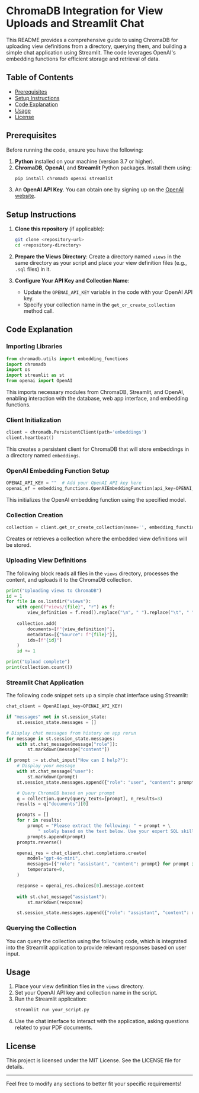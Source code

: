 # ChromaDB Integration for View Uploads and Streamlit Chat

This README provides a comprehensive guide to using ChromaDB for uploading view definitions from a directory, querying them, and building a simple chat application using Streamlit. The code leverages OpenAI's embedding functions for efficient storage and retrieval of data.

## Table of Contents

- [Prerequisites](#prerequisites)
- [Setup Instructions](#setup-instructions)
- [Code Explanation](#code-explanation)
- [Usage](#usage)
- [License](#license)

## Prerequisites

Before running the code, ensure you have the following:

1. **Python** installed on your machine (version 3.7 or higher).
2. **ChromaDB**, **OpenAI**, and **Streamlit** Python packages. Install them using:
   ```bash
   pip install chromadb openai streamlit
   ```
3. An **OpenAI API Key**. You can obtain one by signing up on the [OpenAI website](https://www.openai.com/).

## Setup Instructions

1. **Clone this repository** (if applicable):
   ```bash
   git clone <repository-url>
   cd <repository-directory>
   ```

2. **Prepare the Views Directory**: 
   Create a directory named `views` in the same directory as your script and place your view definition files (e.g., `.sql` files) in it.

3. **Configure Your API Key and Collection Name**:
   - Update the `OPENAI_API_KEY` variable in the code with your OpenAI API key.
   - Specify your collection name in the `get_or_create_collection` method call.

## Code Explanation

### Importing Libraries

```python
from chromadb.utils import embedding_functions
import chromadb
import os
import streamlit as st
from openai import OpenAI
```

This imports necessary modules from ChromaDB, Streamlit, and OpenAI, enabling interaction with the database, web app interface, and embedding functions.

### Client Initialization

```python
client = chromadb.PersistentClient(path='embeddings')
client.heartbeat()
```

This creates a persistent client for ChromaDB that will store embeddings in a directory named `embeddings`.

### OpenAI Embedding Function Setup

```python
OPENAI_API_KEY = ""  # Add your OpenAI API key here
openai_ef = embedding_functions.OpenAIEmbeddingFunction(api_key=OPENAI_API_KEY, model_name='text-embedding-ada-002')
```

This initializes the OpenAI embedding function using the specified model.

### Collection Creation

```python
collection = client.get_or_create_collection(name='', embedding_function=openai_ef)
```

Creates or retrieves a collection where the embedded view definitions will be stored.

### Uploading View Definitions

The following block reads all files in the `views` directory, processes the content, and uploads it to the ChromaDB collection.

```python
print("Uploading views to ChromaDB")
id = 1
for file in os.listdir("views"):
    with open(f"views/{file}", "r") as f:
        view_definition = f.read().replace("\n", " ").replace("\t", " ")
        
    collection.add(
        documents=[f"{view_definition}"],
        metadatas=[{"Source": f"{file}"}],
        ids=[f"{id}"]
    )
    id += 1

print("Upload complete")
print(collection.count())
```

### Streamlit Chat Application

The following code snippet sets up a simple chat interface using Streamlit:

```python
chat_client = OpenAI(api_key=OPENAI_API_KEY)

if "messages" not in st.session_state:
    st.session_state.messages = []

# Display chat messages from history on app rerun
for message in st.session_state.messages:
    with st.chat_message(message["role"]):
        st.markdown(message["content"])

if prompt := st.chat_input("How can I help?"):
    # Display your message
    with st.chat_message("user"):
        st.markdown(prompt)
    st.session_state.messages.append({"role": "user", "content": prompt})

    # Query ChromaDB based on your prompt
    q = collection.query(query_texts=[prompt], n_results=3)
    results = q["documents"][0]

    prompts = []
    for r in results:
        prompt = "Please extract the following: " + prompt + \
            " solely based on the text below. Use your expert SQL skills to help answer questions. If you're unsure of the answer, say you cannot find the answer. \n\n" + r
        prompts.append(prompt)
    prompts.reverse()

    openai_res = chat_client.chat.completions.create(
        model="gpt-4o-mini",
        messages=[{"role": "assistant", "content": prompt} for prompt in prompts],
        temperature=0,
    )

    response = openai_res.choices[0].message.content
    
    with st.chat_message("assistant"):
        st.markdown(response)

    st.session_state.messages.append({"role": "assistant", "content": response})
```

### Querying the Collection

You can query the collection using the following code, which is integrated into the Streamlit application to provide relevant responses based on user input.

## Usage

1. Place your view definition files in the `views` directory.
2. Set your OpenAI API key and collection name in the script.
3. Run the Streamlit application:
   ```bash
   streamlit run your_script.py
   ```
4. Use the chat interface to interact with the application, asking questions related to your PDF documents.

## License

This project is licensed under the MIT License. See the LICENSE file for details.

---

Feel free to modify any sections to better fit your specific requirements!
